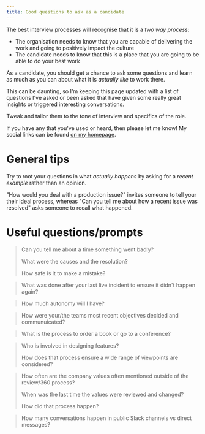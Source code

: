 ```yaml
---
title: Good questions to ask as a candidate
---
```


The best interview processes will recognise that it is a _two way process_:
- The organisation needs to know that you are capable of delivering the work and going to positively impact the culture
- The candidate needs to know that this is a place that you are going to be able to do your best work

As a candidate, you should get a chance to ask some questions and learn as much as you can about what it is <em>actually like</em> to work there.

This can be daunting, so I'm keeping this page updated with a list of questions I've asked or been asked that have given some really great insights or triggered interesting conversations.

Tweak and tailor them to the tone of interview and specifics of the role.

If you have any that you've used or heard, then please let me know! My social links can be found [on my homepage](/).

# General tips
Try to root your questions in what _actually happens_ by asking for a _recent example_ rather than an opinion.

"How would you deal with a production issue?" invites someone to tell your their ideal process, whereas
"Can you tell me about how a recent issue was resolved" asks someone to recall what happened.

# Useful questions/prompts

> Can you tell me about a time something went badly?
>
> What were the causes and the resolution?
>
> How safe is it to make a mistake?

> What was done after your last live incident to ensure it didn't happen again?

> How much autonomy will I have?

> How were your/the teams most recent objectives decided and communuicated?

> What is the process to order a book or go to a conference?

> Who is involved in designing features?
>
> How does that process ensure a wide range of viewpoints are considered?

> How often are the company values often mentioned outside of the review/360 process?
>
> When was the last time the values were reviewed and changed?
>
> How did that process happen?

> How many conversations happen in public Slack channels vs direct messages?
